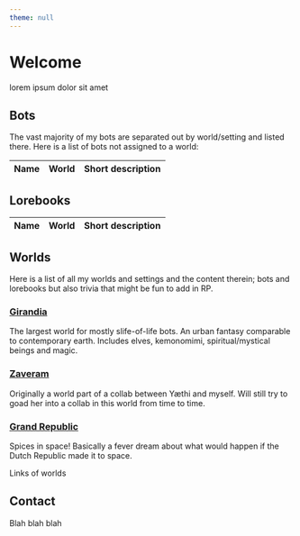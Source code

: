 ```yaml
---
theme: null
---
```


# Welcome

lorem ipsum dolor sit amet

## Bots

The vast majority of my bots are separated out by world/setting and listed there. Here is a list of bots not assigned to a world:

| Name         | World    | Short description                 |
|:-------------|:---------|:----------------------------------|

## Lorebooks

| Name         | World    | Short description                 |
|:-------------|:---------|:----------------------------------|

## Worlds

Here is a list of all my worlds and settings and the content therein; bots and lorebooks but also trivia that might be fun to add in RP.

### [Girandia](/Girandia)

The largest world for mostly slife-of-life bots. An urban fantasy comparable to contemporary earth. Includes elves, kemonomimi, spiritual/mystical beings and magic.

### [Zaveram](/Zaveram)

Originally a world part of a collab between Yæthi and myself. Will still try to goad her into a collab in this world from time to time.

### [Grand Republic](/GrandRepublic)

Spices in space! Basically a fever dream about what would happen if the Dutch Republic made it to space.

Links of worlds

## Contact

Blah blah blah
